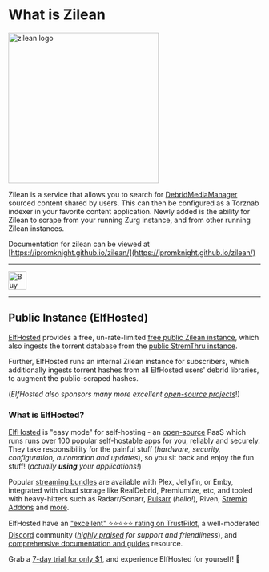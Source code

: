 # What is Zilean

<img src="docs/Writerside/images/zilean-logo.jpg" alt="zilean logo" width="300" height="300">

Zilean is a service that allows you to search for [DebridMediaManager](https://github.com/debridmediamanager/debrid-media-manager) sourced content shared by users.
This can then be configured as a Torznab indexer in your favorite content application.
Newly added is the ability for Zilean to scrape from your running Zurg instance, and from other running Zilean instances.

Documentation for zilean can be viewed at [https://ipromknight.github.io/zilean/](https://ipromknight.github.io/zilean/)

---

<a href='https://ko-fi.com/W7W616IBNG' target='_blank'><img height='36' style='border:0px;height:36px;' src='https://storage.ko-fi.com/cdn/kofi5.png?v=6' border='0' alt='Buy Me a Coffee at ko-fi.com' /></a>

---

## Public Instance (ElfHosted)

[ElfHosted](https://store.elfhosted.com) provides a free, un-rate-limited [free public Zilean instance](https://zilean.elfhosted.com), which also ingests the torrent database from the [public StremThru instance](https://stremthru.elfhosted.com).

Further, ElfHosted runs an internal Zilean instance for subscribers, which additionally ingests torrent hashes from all ElfHosted users' debrid libraries, to augment the public-scraped hashes.

(*ElfHosted also sponsors many more excellent [open-source projects](https://docs.elfhosted.com/sponsorship/)*!)

### What is ElfHosted? 

[ElfHosted](https://store.elfhosted.com) is "easy mode" for self-hosting - an [open-source](https://docs.elfhosted.com/open/) PaaS which runs runs over 100 popular self-hostable apps for you, reliably and securely. They take responsibility for the painful stuff (*hardware, security, configuration, automation and updates*), so you sit back and enjoy the fun stuff! (*actually **using** your applications!*)

Popular [streaming bundles](https://store.elfhosted.com/product-category/streaming-bundles) are available with Plex, Jellyfin, or Emby, integrated with cloud storage like RealDebrid, Premiumize, etc, and tooled with heavy-hitters such as Radarr/Sonarr, [Pulsarr](https://store.elfhosted.com/product/pulsarr/) (*hello!*), Riven, [Stremio Addons](https://store.elfhosted.com/product-category/stremio-addons) and [more](https://store.elfhosted.com/product-category/apps).

ElfHosted have an ["excellent" ⭐️⭐️⭐️⭐️⭐️ rating on TrustPilot](https://www.trustpilot.com/review/elfhosted.com), a well-moderated [Discord](https://discord.elfhosted.com) community (*[highly praised](https://docs.elfhosted.com/testimonials/) for support and friendliness*), and [comprehensive documentation and guides](https://docs.elfhosted.com) resource.

Grab a [7-day trial for only $1](https://store.elfhosted.com), and experience ElfHosted for yourself! 🎉

